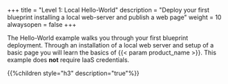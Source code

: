 +++
title = "Level 1: Local Hello-World"
description = "Deploy your first blueprint installing a local web-server and publish a web page"
weight = 10
alwaysopen = false
+++

The Hello-World example walks you through your first blueprint deployment. Through an installation of a local web server and setup of a basic page you will learn the basics of {{< param product_name >}}. This example does **not** require IaaS credentials.

{{%children style="h3" description="true"%}}